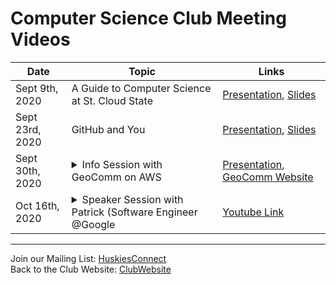 # Computer Science Club Meeting Videos

| Date | Topic      | Links |
| ----------- | ----------- | ----------- |
| Sept 9th, 2020 | A Guide to Computer Science at St. Cloud State      | [Presentation][9/9 Video], [Slides][9/9 Slides]      |
| Sept 23rd, 2020 | GitHub and You       | [Presentation][9/23 Video], [Slides][9/23 Slides]      |
| Sept 30th, 2020 | <details> <summary> Info Session with GeoComm on AWS </summary> Career session with GeoComm to learn about future opportunities and how they are utilizing Amazon Web Services to create beautiful software for their clients. About GeoComm: GeoComm is a local company based on St. Cloud, MN, and has been on the mission of helping protect lives and property by providing, essential, innovative, location-based solutions to public safety professionals during emergency situations. They have grown to serve local, regional, statewide, and military agencies in forty-nine states, helping keep more than 100 million people safe. They have yearly summer internships and opportunities for recent graduates. </details>    | [Presentation][9/30 Video], [GeoComm Website][GeoCommWebsite]      |
| Oct 16th, 2020 | <details> <summary> Speaker Session with Patrick (Software Engineer @Google </summary> Speaker session with Patrick Baumann, a St. Cloud Alumni and currently Software Engineer at Google Inc. Watch the video to learn more about his experience from St. Cloud to California and how he went through suspended from college to getting job at the Bit Tech Companies. About Patrick: Patrick is a software engineer at Google with 12 years in the industry, currently working on the Android framework at Google. He previously worked for Amazon as an Android developer on the Appstore for Android and for The Boeing Company in Huntington Beach, California. He earned my BS in computer engineering from SCSU in 2008 and my MS in software engineering from Carnegie Mellon University's remote program in 2011</details>  | [Youtube Link][10/16 Video]    |


---
Join our Mailing List: [HuskiesConnect] <br>
Back to the Club Website: [ClubWebsite]

[9/9 Video]: https://youtu.be/u-hxU_-sWNs
[9/9 Slides]: https://docs.google.com/presentation/d/1CiSxcT7x4befMnzWJwQ_x3q8ZNxY2cu8KxWuHGl1uDQ/edit?usp=sharing
[9/23 Video]: https://youtu.be/XEhFCbk3bew
[9/23 Slides]: https://docs.google.com/presentation/d/1Al__KYDNJoMLJrWcM_XmHR1I59nSfSt1hv2pX1O79K0/edit?usp=sharing
[9/30 Video]: https://www.youtube.com/watch?v=gSFPPR83RuQ
[10/16 Video]: https://youtu.be/KOjD0I68R3E 
[GeoCommWebsite]: https://geo-comm.com/
[HuskiesConnect]: https://huskiesconnect.stcloudstate.edu/organization/association-for-computing-machinery
[ClubWebsite]: https://csciclub.github.io/
